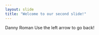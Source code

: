 ```yaml
---
layout: slide
title: "Welcome to our second slide!"
---
```

Danny Roman
Use the left arrow to go back!
